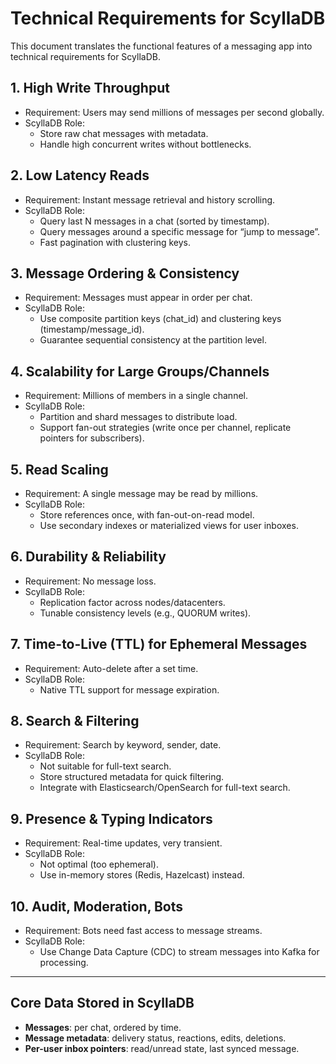 # Technical Requirements for ScyllaDB

This document translates the functional features of a messaging app into technical requirements for ScyllaDB.

## 1. High Write Throughput
- Requirement: Users may send millions of messages per second globally.
- ScyllaDB Role:
    - Store raw chat messages with metadata.
    - Handle high concurrent writes without bottlenecks.

## 2. Low Latency Reads
- Requirement: Instant message retrieval and history scrolling.
- ScyllaDB Role:
    - Query last N messages in a chat (sorted by timestamp).
    - Query messages around a specific message for “jump to message”.
    - Fast pagination with clustering keys.

## 3. Message Ordering & Consistency
- Requirement: Messages must appear in order per chat.
- ScyllaDB Role:
    - Use composite partition keys (chat_id) and clustering keys (timestamp/message_id).
    - Guarantee sequential consistency at the partition level.

## 4. Scalability for Large Groups/Channels
- Requirement: Millions of members in a single channel.
- ScyllaDB Role:
    - Partition and shard messages to distribute load.
    - Support fan-out strategies (write once per channel, replicate pointers for subscribers).

## 5. Read Scaling
- Requirement: A single message may be read by millions.
- ScyllaDB Role:
    - Store references once, with fan-out-on-read model.
    - Use secondary indexes or materialized views for user inboxes.

## 6. Durability & Reliability
- Requirement: No message loss.
- ScyllaDB Role:
    - Replication factor across nodes/datacenters.
    - Tunable consistency levels (e.g., QUORUM writes).

## 7. Time-to-Live (TTL) for Ephemeral Messages
- Requirement: Auto-delete after a set time.
- ScyllaDB Role:
    - Native TTL support for message expiration.

## 8. Search & Filtering
- Requirement: Search by keyword, sender, date.
- ScyllaDB Role:
    - Not suitable for full-text search.
    - Store structured metadata for quick filtering.
    - Integrate with Elasticsearch/OpenSearch for full-text search.

## 9. Presence & Typing Indicators
- Requirement: Real-time updates, very transient.
- ScyllaDB Role:
    - Not optimal (too ephemeral).
    - Use in-memory stores (Redis, Hazelcast) instead.

## 10. Audit, Moderation, Bots
- Requirement: Bots need fast access to message streams.
- ScyllaDB Role:
    - Use Change Data Capture (CDC) to stream messages into Kafka for processing.

---

## Core Data Stored in ScyllaDB
- **Messages**: per chat, ordered by time.
- **Message metadata**: delivery status, reactions, edits, deletions.
- **Per-user inbox pointers**: read/unread state, last synced message.
